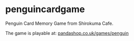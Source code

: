 penguincardgame
===============

Penguin Card Memory Game from Shirokuma Cafe.

The game is playable at: <a href="pandashop.co.uk/games/penguin/">pandashop.co.uk/games/penguin</a>
